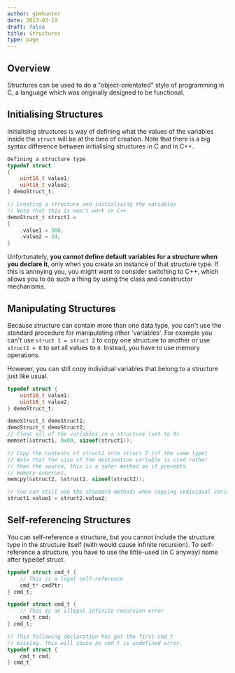 ```yaml
---
author: gbmhunter
date: 2013-03-18
draft: false
title: Structures
type: page
---
```


## Overview

Structures can be used to do a "object-orientated" style of programming in C, a language which was originally designed to be functional.

## Initialising Structures

Initialising structures is way of defining what the values of the variables inside the `struct` will be at the time of creation. Note that there is a big syntax difference between initialising structures in C and in C++.

```c   
Defining a structure type
typedef struct
{
    uint16_t value1;
    uint16_t value2;
} demoStruct_t;

// Creating a structure and initialising the variables
// Note that this is won't work in C++
demoStruct_t struct1 =
{
    .value1 = 560;
    .value2 = 34;
}
```   

Unfortunately, **you cannot define default variables for a structure when you declare it**, only when you create an instance of that structure type. If this is annoying you, you might want to consider switching to C++, which allows you to do such a thing by using the class and constructor mechanisms.

## Manipulating Structures

Because structure can contain more than one data type, you can't use the standard procedure for manipulating other 'variables'. For example you can't use `struct 1 = struct 2` to copy one structure to another or use `struct1 = 0` to set all values to `0`. Instead, you have to use memory operations.

However, you can still copy individual variables that belong to a structure just like usual.

```c    
typedef struct {
    uint16_t value1;
    uint16_t value2;
} demoStruct_t;

demoStruct_t demoStruct1;
demoStruct_t demoStruct2;
// Clear all of the variables in a structure (set to 0)
memset(&struct1, 0x00, sizeof(struct1));

// Copy the contents of struct1 into struct 2 (of the same type)
// Note that the size of the destination variable is used rather
// than the source, this is a safer method as it prevents
// memory overruns.
memcpy(&struct2, &struct1, sizeof(struct2));

// You can still use the standard methods when copying individual variables that belong to a structure
struct1.value1 = struct2.value2;
```

## Self-referencing Structures

You can self-reference a structure, but you cannot include the structure type in the structure itself (with would cause infinite recursion). To self-reference a structure, you have to use the little-used (in C anyway) name after typedef struct.
	
```c    
typedef struct cmd_t {
    // This is a legal self-reference
    cmd_t* cmdPtr;
} cmd_t;

typedef struct cmd_t {
    // This is an illegal infinite recursion error
    cmd_t cmd;
} cmd_t;

// This following declaration has got the first cmd_t
// missing. This will cause an cmd_t is undefined error.
typedef struct {
    cmd_t cmd;
} cmd_t
```